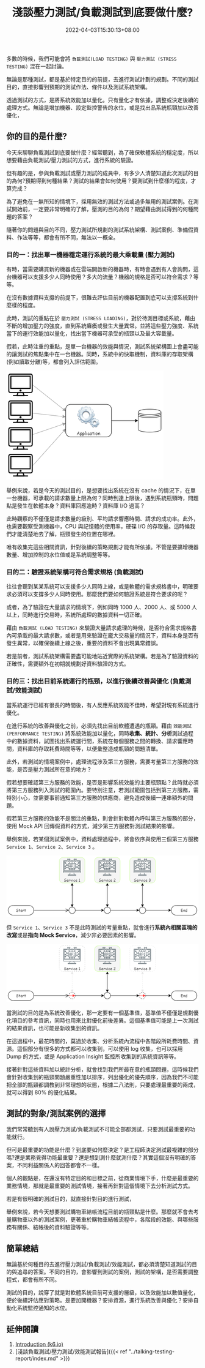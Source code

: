 ﻿---
title: 淺談壓力測試/負載測試到底要做什麼?
date: 2022-04-03T15:30:13+08:00
categories:
  - 測試
  - 開發雜談
tags:
  - 負載測試
lastmod: 2023-06-28T10:10:47+08:00
description: 許多人都會想到使用負載測試/壓力測試來驗證系統的穩健度，但想要藉由測試取得特定的結果數據，就必須在測試之前，就知道測試的目標為何？
keywords:
  - 壓力測試
  - 負載測試
slug: what-does-load-testing-do
---

多數的時候，我們可能會將 `負載測試(LOAD TESTING)` 與 `壓力測試 (STRESS TESTING)` 混在一起討論。

無論是那種測試，都是基於特定目的的前提，去進行測試計劃的規劃。不同的測試目的，直接影響到預期的測試作法、條件以及測試系統架構。

透過測試的方式，是將系統效能加以量化。只有量化才有依據，調整或決定後續的處理方式。無論是增加機器、設定監控警告的水位，或是找出品系統瓶頸加以改善優化，

<!--more-->

## 你的目的是什麼?

今天來聊聊負載測試到底要做什麼？經常聽到，為了確保軟體系統的穩定度，所以想要藉由負載測試/壓力測試的方式，進行系統的驗證。

但有趣的是，參與負載測試或壓力測試的成員中，有多少人清楚知道此次測試的目的為何?預期得到何種結果？測試的結果會如何使用？要測試到什麼樣的程度，才算完成？

為了避免在一無所知的情境下，採用無效的測試方法或過多無用的測試案例。在測試開始前，一定要非常明確的了解，壓測的目的為何？期望藉由測試得到的何種問題的答案？

隨著你的問題與目的不同，壓力測試所規劃的測試系統架構、測試案例、準備假資料、作法等等，都會有所不同，無法以一概全。

### 目的一：找出單一機器穩定運行系統的最大乘載量 (壓力測試)

有時，當需要購買新的機器或在雲端開啟新的機器時，有時會遇到有人會詢問，這台機器可以支援多少人同時使用？多大的流量？機器的規格是否可以符合需求？等等。

在沒有數據資料支撐的前提下，很難去評估目前的機器配置到底可以支撐系統到什麼樣的程度。

此時，測試的重點在於 `壓力測試 (STRESS LOADING)`，對於待測目標或系統，藉由不斷的增加壓力的強度，直到系統癱瘓或發生大量異常。並將這些壓力強度、系統當下的運行效能加以量化，找出當下機器可承受的瓶頸以及最大容載量。

假若，此時注重的重點，是單一台機器的效能與情況，測試系統架構圖上會盡可能的讓測試的焦點集中在一台機器。同時，系統中的快取機制，資料庫的存取架構(例如讀取分離)等，都會列入評估範圍。

![單一機器測試架構](images/stress_test_single_test_arch.png)

舉例來說，若是今天的測試目的，是想要找出系統在沒有 cache 的情況下，在單一台機器，可承載的請求數量上限為何？同時到達上限後，遇到系統瓶頸時，問題點是發生在軟體本身？資料庫回應逾時？資料庫 I/O 過高？

此時觀察的不僅僅是請求數量的級別、平均請求響應時間、請求的成功率。此外，也需要觀察受測機器中，CPU 與記憶體的使用率，硬碟 I/O 的存取量。這時候我們才能清楚地去了解，瓶頸發生的位置在哪裡。

唯有收集完這些相關資訊，針對後續的策略規劃才能有所依據。不管是要擴增機器數量、增加控制的水位值或是系統調整等等。

### 目的二：驗證系統架構可符合需求規格 (負載測試)

往往會聽到某某系統可以支援多少人同時上線，或是軟體的需求規格書中，明確要求必須可以支撐多少人同時使用。那麼我們要如何驗證系統是符合要求的呢？

或者，為了驗證在大量請求的情境下，例如同時 1000 人、2000 人、或 5000 人以上，同時進行交易時，系統所處理的數據資料一切正確。

藉由 `負載測試 (LOAD TESTING)` 來驗證大量請求處理的時候，是否符合需求規格書內可承載的最大請求數，或者是用來驗證在龐大交易量的情況下，資料本身是否有發生異常，以確保後續上線之後，重要的資料不會出現異常錯誤。

若是前者，測試系統架構需要盡可能地貼近實際的系統架構。若是為了驗證資料的正確性，需要額外在初期就規劃好資料驗證的方式。

### 目的三：找出目前系統運行的瓶頸，以進行後續改善與優化 (負戴測試/效能測試)

當系統運行已經有很長的時間後，有人反應系統效能不佳時，希望對現有系統進行優化。

在進行系統的改善與優化之前，必須先找出目前軟體遭遇的瓶頸。藉由 `效能測試(PERFORMANCE TESTING)` 將系統效能加以量化，同時**收集、統計、分析**測試過程中的數據資料，試圖找出系統運行間，系統在每個服務之間的轉換、請求響應時間，資料庫的存取耗費時間等等，以便彙整造成瓶頸的問題清單。

此外，若測試的情境案例中，處理流程涉及第三方服務，需要考量第三方服務的效能，是否是壓力測試所在意的地方？

假若想要確認第三方服務的效能，是否是影響系統效能的主要瓶頸點？此時就必須將第三方服務列入測試的範圍內。要特別注意，若測試範圍包括到第三方服務，需特別小心，並需要事前通知第三方服務的供應商，避免造成後續一連串額外的問題。

假若第三方服務的效能不是關注的重點，則會針對軟體內呼叫第三方服務的部分，使用 Mock API 回傳假資料的方式，減少第三方服務對測試結果的影響。

舉例來說，若某個測試案例中，資料處理過程中，將會依序與使用三個第三方服務  `Service 1`、`Service 2`、`Service 3`  。

![測試與第三方服務](images/stress_test_3rd_party_process_before.png)

但 `Service 1`、`Service 3` 不是此時測試的考量重點，就會進行**系統內相關區塊的改寫**或是**指向 Mock Service**，減少非必要因素的影響。

![測試與第三方服務](images/stress_test_3rd_party_process_after.png)

當測試的目的是為系統改善優化，那一定要有一個基準值，基準值不僅僅是規劃優化項目的參考資訊，同時也用來比對優化前後差異。這個基準值可能是上一次測試的結果資訊，也可能是新收集到的資訊。

在這過程中，最花時間的，莫過於收集、分析系統內流程中各階段所耗費時間、資源。這個部分有很多的方式都可以收集到，可以使用 log 收集，也可以採用 Dump 的方式，或是 Application Insight 監控所收集到的系統資訊等等。

接著針對這些資料加以統計分析，就會找到我們所最在意的瓶頸問題，這時候我們會針對收集到的瓶頸問題嚴重性加以排序，列出優化的優先順序，因為我們不可能把全部的瓶頸都調教到非常理想的狀態，根據二八法則，只要處理最重要的兩成，就可以得到 80% 的優化結果。

## 測試的對象/測試案例的選擇

我們常常聽到有人說壓力測試/負載測試不可能全部都測試，只要測試最重要的功能就行。

但可是最重要的功能是什麼？到底要如何麼決定？是工程師決定測試最複雜的部分嗎?還是業務覺得功能最重要？還是想到測什麼就測什麼？其實這個沒有明確的答案，不同利益關係人的回答都會不一樣。

個人的觀點是，在還沒有特定目的和目標之前，從商業情境下手，什麼是最重要的業務情境，那就是最重要的測試情境，接著再針對這個情境下去分析測試方式。

若是有很明確的測試目的，就直接針對目的進行測試，

舉例來說，若今天想要測試購物車結帳流程目前的瓶頸點是什麼。那麼就不會去考量購物車以外的測試案例，更著重於購物車結帳流程中，各階段的效能、與哪些服務有關係、結帳後的資料驗證等等。

## 簡單總結

無論基於何種目的去進行壓力測試/負載測試/效能測試，都必須清楚知道測試的目的與追尋的答案。不同的目的，會影響到測試的案例，測試的架構，是否需要調整程式，都會有所不同。

測試的目的，說穿了就是對軟體系統目前可支援的層級，以及效能加以數值量化，便於後續評估應對策略。是要加開機器？安排資源，進行系統改善與優化？安排自動化系統監控通知的水位。

## 延伸閱讀

1. [Introduction (k6.io)](https://k6.io/docs/test-types/introduction/)
2. [淺談負載測試/壓力測試/效能測試報告]({{< ref "../talking-testing-report/index.md" >}})
